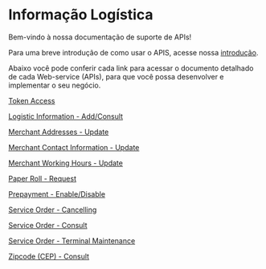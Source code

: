 
# Informação Logística

Bem-vindo à nossa documentação de suporte de APIs!

Para uma breve introdução de como usar o APIS, acesse nossa [introdução](?path=docs/portuguese/banworks/APIs-Introduction.md).

Abaixo você pode conferir cada link para acessar o documento detalhado de cada Web-service (APIs), para que você possa desenvolver e implementar o seu negócio.

[Token Access](../api/?type=post&path=/token/)

[Logistic Information - Add/Consult](../api/?type=post&path=/bwa/dados-logistica/)

[Merchant Addresses - Update](../api/?type=post&path=/bwa/wsm/merchantinformation/address/updateAddress/)

[Merchant Contact Information - Update](../api/?type=post&path=/bwa/wsm/merchantinformation/contact/updateContactInformation/)

[Merchant Working Hours - Update](../api/?type=post&path=/bwa/wsm/merchantinformation/workingHours/updateWorkingHours/)

[Paper Roll - Request](../api/?type=get&path=/bwa/solicitabobina/{instituicao}/{merchant}/{logico})

[Prepayment - Enable/Disable](../api/?type=post&path=/bwa/wsm/fundingtools/prepayFlag/updatePrepayFlag/)

[Service Order - Cancelling](../api/?type=post&path=/bwa/wsm/devicerequest/canceloperation/processCancelOperationRequest)

[Service Order - Consult](../api/?type=get&path=/bwa/consultaos/{instituicao}/{numeroMerchant})

[Service Order - Terminal Maintenance](../api/?type=post&path=/bwa/wsm/fundingtools/prepayFlag/updatePrepayFlag/)

[Zipcode (CEP) - Consult](../api/?type=get&path=/bwa/cep-service/cep/{cep})


